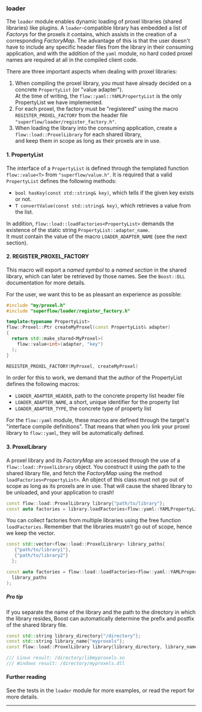 
### loader
The `loader` module enables dynamic loading of proxel libraries (shared libraries) like plugins.
A `loader`-compatible library has embedded a list of <i>Factory</i>s for the proxels it contains,
which assists in the creation of a corresponding _FactoryMap_.
The advantage of this is that the user doesn't have to include any specific header files from the
library in their consuming application, and with the addition of the `yaml` module,
no hard coded proxel names are required at all in the compiled client code.

There are three important aspects when dealing with proxel libraries:

1. When compiling the proxel library, you must have already decided on a concrete `PropertyList` (or "value adapter").   
   At the time of writing, the `flow::yaml::YAMLPropertyList` is the only PropertyList we have implemented.
2. For each proxel, the factory must be "registered" using the macro `REGISTER_PROXEL_FACTORY`
   from the header file `"superflow/loader/register_factory.h"`. 
3. When loading the library into the consuming application, create a `flow::load::ProxelLibrary` for each shared library,   
   and keep them in scope as long as their proxels are in use. 

#### 1. PropertyList
The interface of a `PropertyList` is defined through the templated function
`flow::value<T>` from `"superflow/value.h"`.
It is required that a valid `PropertyList` defines the following methods:

- `bool hasKey(const std::string& key)`, which tells if the given key exists or not.
- `T convertValue(const std::string& key)`, which retrieves a value from the list.

In addition, `flow::load::loadFactories<PropertyList>` demands the existence of the static string `PropertyList::adapter_name`.   
It must contain the value of the macro `LOADER_ADAPTER_NAME` (see the next section).

#### 2. REGISTER_PROXEL_FACTORY
This macro will export a _named symbol_ to a _named section_ in the shared library,
which can later be retrieved by those names. See the `Boost::DLL` documentation for more details.

For the user, we want this to be as pleasant an experience as possible:

```cpp
#include "my/proxel.h"
#include "superflow/loader/register_factory.h"

template<typename PropertyList>
flow::Proxel::Ptr createMyProxel(const PropertyList& adapter)
{
  return std::make_shared<MyProxel>(
    flow::value<int>(adapter, "key")
  );
}

REGISTER_PROXEL_FACTORY(MyProxel, createMyProxel)
```

In order for this to work, we demand that the author of the PropertyList defines the following macros:

- `LOADER_ADAPTER_HEADER`, path to the concrete property list header file
- `LOADER_ADAPTER_NAME`, a short, unique identifier for the property list
- `LOADER_ADAPTER_TYPE`, the concrete type of property list

For the `flow::yaml` module, these macros are defined through the target's "interface compile definitions".
That means that when you link your proxel library to `flow::yaml`, they will be automatically defined.

#### 3. ProxelLibrary

A proxel library and its _FactoryMap_ are accessed through the use of a `flow::load::ProxelLibrary` object.
You construct it using the path to the shared library file, and fetch the _FactoryMap_ using the method `loadFactories<PropertyList>`.
An object of this class must not go out of scope as long as its proxels are in use.
That will cause the shared library to be unloaded, and your application to crash!

```cpp
const flow::load::ProxelLibrary library{"path/to/library"};
const auto factories = library.loadFactories<flow::yaml::YAMLPropertyList>();
```

You can collect factories from multiple libraries using the free function `loadFactories`.
Remember that the libraries mustn't go out of scope, hence we keep the vector.

```cpp
const std::vector<flow::load::ProxelLibrary> library_paths{
   {"path/to/library1"},
   {"path/to/library2"}
  };

const auto factories = flow::load::loadFactories<flow::yaml::YAMLPropertyList>(
  library_paths
);
```

##### Pro tip
If you separate the name of the library and the path to the directory in which the library resides,
Boost can automatically determine the prefix and postfix of the shared library file.

```cpp
const std::string library_directory{"/directory"};
const std::string library_name{"myproxels"};
const flow::load::ProxelLibrary library{library_directory, library_name};

/// Linux result: /directory/libmyproxels.so
/// Windows result: /directory/myproxels.dll
```

#### Further reading

See the tests in the `loader` module for more examples, or read the report for more details.

---
